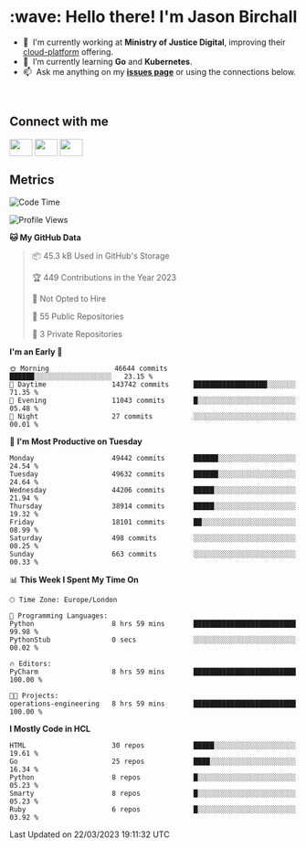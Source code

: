 <h1 align="left" id="jason-title">:wave: Hello there! I'm Jason Birchall</h1>

- :office: &nbsp;I'm currently working at **Ministry of Justice Digital**, improving their [cloud-platform](https://github.com/ministryofjustice/cloud-platform) offering.
- :seedling: &nbsp;I’m currently learning **Go** and **Kubernetes**.
- :mailbox: &nbsp;Ask me anything on my **[issues page]** or using the connections below.


<br>

<h2>Connect with me</h2>
<p>
<a href="https://twitter.com/jsonBirchall" target="blank"><img align="center" src="https://cdn.jsdelivr.net/npm/simple-icons@3.0.1/icons/twitter.svg" alt="" height="30" width="40" /></a>
<a href="https://keybase.io/json0" target="blank"><img align="center" src="https://cdn.jsdelivr.net/npm/simple-icons@3.0.1/icons/keybase.svg" alt="" height="30" width="40" /></a>
<a href="https://www.reddit.com/user/kakorate" target="blank"><img align="center" src="https://cdn.jsdelivr.net/npm/simple-icons@3.0.1/icons/reddit.svg" alt="" height="30" width="40" /></a>
</p>

<h2>Metrics</h2>

<!--START_SECTION:waka-->
![Code Time](http://img.shields.io/badge/Code%20Time-973%20hrs%2030%20mins-blue)

![Profile Views](http://img.shields.io/badge/Profile%20Views-0-blue)

**🐱 My GitHub Data** 

> 📦 45.3 kB Used in GitHub's Storage 
 > 
> 🏆 449 Contributions in the Year 2023
 > 
> 🚫 Not Opted to Hire
 > 
> 📜 55 Public Repositories 
 > 
> 🔑 3 Private Repositories 
 > 
**I'm an Early 🐤** 

```text
🌞 Morning                46644 commits       ██████░░░░░░░░░░░░░░░░░░░   23.15 % 
🌆 Daytime                143742 commits      ██████████████████░░░░░░░   71.35 % 
🌃 Evening                11043 commits       █░░░░░░░░░░░░░░░░░░░░░░░░   05.48 % 
🌙 Night                  27 commits          ░░░░░░░░░░░░░░░░░░░░░░░░░   00.01 % 
```
📅 **I'm Most Productive on Tuesday** 

```text
Monday                   49442 commits       ██████░░░░░░░░░░░░░░░░░░░   24.54 % 
Tuesday                  49632 commits       ██████░░░░░░░░░░░░░░░░░░░   24.64 % 
Wednesday                44206 commits       █████░░░░░░░░░░░░░░░░░░░░   21.94 % 
Thursday                 38914 commits       █████░░░░░░░░░░░░░░░░░░░░   19.32 % 
Friday                   18101 commits       ██░░░░░░░░░░░░░░░░░░░░░░░   08.99 % 
Saturday                 498 commits         ░░░░░░░░░░░░░░░░░░░░░░░░░   00.25 % 
Sunday                   663 commits         ░░░░░░░░░░░░░░░░░░░░░░░░░   00.33 % 
```


📊 **This Week I Spent My Time On** 

```text
🕑︎ Time Zone: Europe/London

💬 Programming Languages: 
Python                   8 hrs 59 mins       █████████████████████████   99.98 % 
PythonStub               0 secs              ░░░░░░░░░░░░░░░░░░░░░░░░░   00.02 % 

🔥 Editors: 
PyCharm                  8 hrs 59 mins       █████████████████████████   100.00 % 

🐱‍💻 Projects: 
operations-engineering   8 hrs 59 mins       █████████████████████████   100.00 % 
```

**I Mostly Code in HCL** 

```text
HTML                     30 repos            █████░░░░░░░░░░░░░░░░░░░░   19.61 % 
Go                       25 repos            ████░░░░░░░░░░░░░░░░░░░░░   16.34 % 
Python                   8 repos             █░░░░░░░░░░░░░░░░░░░░░░░░   05.23 % 
Smarty                   8 repos             █░░░░░░░░░░░░░░░░░░░░░░░░   05.23 % 
Ruby                     6 repos             █░░░░░░░░░░░░░░░░░░░░░░░░   03.92 % 
```




 Last Updated on 22/03/2023 19:11:32 UTC
<!--END_SECTION:waka-->

<!-- links -->

[issues page]: https://github.com/jasonBirchall/jasonBirchall/issues "jasonBirchall/issues"
